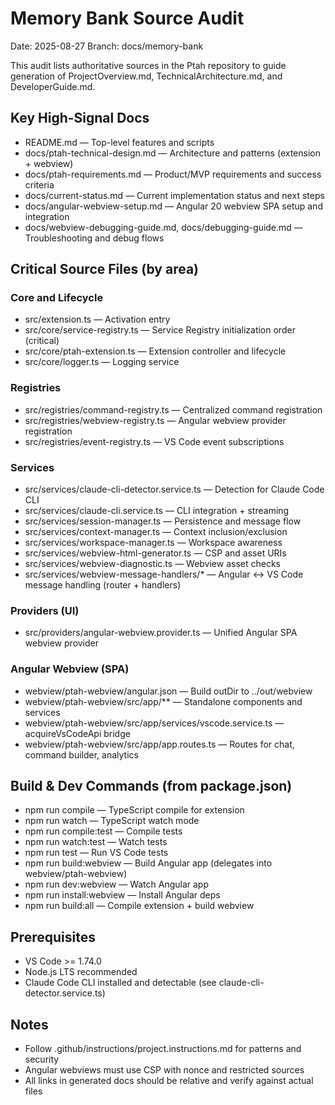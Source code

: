 # Memory Bank Source Audit

Date: 2025-08-27
Branch: docs/memory-bank

This audit lists authoritative sources in the Ptah repository to guide generation of ProjectOverview.md, TechnicalArchitecture.md, and DeveloperGuide.md.

## Key High-Signal Docs

- README.md — Top-level features and scripts
- docs/ptah-technical-design.md — Architecture and patterns (extension + webview)
- docs/ptah-requirements.md — Product/MVP requirements and success criteria
- docs/current-status.md — Current implementation status and next steps
- docs/angular-webview-setup.md — Angular 20 webview SPA setup and integration
- docs/webview-debugging-guide.md, docs/debugging-guide.md — Troubleshooting and debug flows

## Critical Source Files (by area)

### Core and Lifecycle

- src/extension.ts — Activation entry
- src/core/service-registry.ts — Service Registry initialization order (critical)
- src/core/ptah-extension.ts — Extension controller and lifecycle
- src/core/logger.ts — Logging service

### Registries

- src/registries/command-registry.ts — Centralized command registration
- src/registries/webview-registry.ts — Angular webview provider registration
- src/registries/event-registry.ts — VS Code event subscriptions

### Services

- src/services/claude-cli-detector.service.ts — Detection for Claude Code CLI
- src/services/claude-cli.service.ts — CLI integration + streaming
- src/services/session-manager.ts — Persistence and message flow
- src/services/context-manager.ts — Context inclusion/exclusion
- src/services/workspace-manager.ts — Workspace awareness
- src/services/webview-html-generator.ts — CSP and asset URIs
- src/services/webview-diagnostic.ts — Webview asset checks
- src/services/webview-message-handlers/\* — Angular ↔ VS Code message handling (router + handlers)

### Providers (UI)

- src/providers/angular-webview.provider.ts — Unified Angular SPA webview provider

### Angular Webview (SPA)

- webview/ptah-webview/angular.json — Build outDir to ../out/webview
- webview/ptah-webview/src/app/\*\* — Standalone components and services
- webview/ptah-webview/src/app/services/vscode.service.ts — acquireVsCodeApi bridge
- webview/ptah-webview/src/app/app.routes.ts — Routes for chat, command builder, analytics

## Build & Dev Commands (from package.json)

- npm run compile — TypeScript compile for extension
- npm run watch — TypeScript watch mode
- npm run compile:test — Compile tests
- npm run watch:test — Watch tests
- npm run test — Run VS Code tests
- npm run build:webview — Build Angular app (delegates into webview/ptah-webview)
- npm run dev:webview — Watch Angular app
- npm run install:webview — Install Angular deps
- npm run build:all — Compile extension + build webview

## Prerequisites

- VS Code >= 1.74.0
- Node.js LTS recommended
- Claude Code CLI installed and detectable (see claude-cli-detector.service.ts)

## Notes

- Follow .github/instructions/project.instructions.md for patterns and security
- Angular webviews must use CSP with nonce and restricted sources
- All links in generated docs should be relative and verify against actual files
